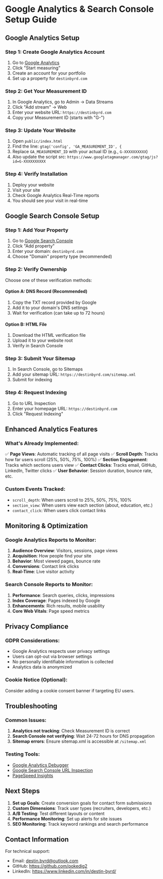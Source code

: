 # Google Analytics & Search Console Setup Guide

## Google Analytics Setup

### Step 1: Create Google Analytics Account
1. Go to [Google Analytics](https://analytics.google.com/)
2. Click "Start measuring"
3. Create an account for your portfolio
4. Set up a property for `destinbyrd.com`

### Step 2: Get Your Measurement ID
1. In Google Analytics, go to Admin → Data Streams
2. Click "Add stream" → Web
3. Enter your website URL: `https://destinbyrd.com`
4. Copy your Measurement ID (starts with "G-")

### Step 3: Update Your Website
1. Open `public/index.html`
2. Find the line: `gtag('config', 'GA_MEASUREMENT_ID', {`
3. Replace `GA_MEASUREMENT_ID` with your actual ID (e.g., `G-XXXXXXXXXX`)
4. Also update the script src: `https://www.googletagmanager.com/gtag/js?id=G-XXXXXXXXXX`

### Step 4: Verify Installation
1. Deploy your website
2. Visit your site
3. Check Google Analytics Real-Time reports
4. You should see your visit in real-time

## Google Search Console Setup

### Step 1: Add Your Property
1. Go to [Google Search Console](https://search.google.com/search-console)
2. Click "Add property"
3. Enter your domain: `destinbyrd.com`
4. Choose "Domain" property type (recommended)

### Step 2: Verify Ownership
Choose one of these verification methods:

#### Option A: DNS Record (Recommended)
1. Copy the TXT record provided by Google
2. Add it to your domain's DNS settings
3. Wait for verification (can take up to 72 hours)

#### Option B: HTML File
1. Download the HTML verification file
2. Upload it to your website root
3. Verify in Search Console

### Step 3: Submit Your Sitemap
1. In Search Console, go to Sitemaps
2. Add your sitemap URL: `https://destinbyrd.com/sitemap.xml`
3. Submit for indexing

### Step 4: Request Indexing
1. Go to URL Inspection
2. Enter your homepage URL: `https://destinbyrd.com`
3. Click "Request Indexing"

## Enhanced Analytics Features

### What's Already Implemented:
✅ **Page Views**: Automatic tracking of all page visits
✅ **Scroll Depth**: Tracks how far users scroll (25%, 50%, 75%, 100%)
✅ **Section Engagement**: Tracks which sections users view
✅ **Contact Clicks**: Tracks email, GitHub, LinkedIn, Twitter clicks
✅ **User Behavior**: Session duration, bounce rate, etc.

### Custom Events Tracked:
- `scroll_depth`: When users scroll to 25%, 50%, 75%, 100%
- `section_view`: When users view each section (about, education, etc.)
- `contact_click`: When users click contact links

## Monitoring & Optimization

### Google Analytics Reports to Monitor:
1. **Audience Overview**: Visitors, sessions, page views
2. **Acquisition**: How people find your site
3. **Behavior**: Most viewed pages, bounce rate
4. **Conversions**: Contact link clicks
5. **Real-Time**: Live visitor activity

### Search Console Reports to Monitor:
1. **Performance**: Search queries, clicks, impressions
2. **Index Coverage**: Pages indexed by Google
3. **Enhancements**: Rich results, mobile usability
4. **Core Web Vitals**: Page speed metrics

## Privacy Compliance

### GDPR Considerations:
- Google Analytics respects user privacy settings
- Users can opt-out via browser settings
- No personally identifiable information is collected
- Analytics data is anonymized

### Cookie Notice (Optional):
Consider adding a cookie consent banner if targeting EU users.

## Troubleshooting

### Common Issues:
1. **Analytics not tracking**: Check Measurement ID is correct
2. **Search Console not verifying**: Wait 24-72 hours for DNS propagation
3. **Sitemap errors**: Ensure sitemap.xml is accessible at `/sitemap.xml`

### Testing Tools:
- [Google Analytics Debugger](https://chrome.google.com/webstore/detail/google-analytics-debugger/jnkmfdileelhofjcijamephohjechhna)
- [Google Search Console URL Inspection](https://search.google.com/search-console/inspect)
- [PageSpeed Insights](https://pagespeed.web.dev/)

## Next Steps

1. **Set up Goals**: Create conversion goals for contact form submissions
2. **Custom Dimensions**: Track user types (recruiters, developers, etc.)
3. **A/B Testing**: Test different layouts or content
4. **Performance Monitoring**: Set up alerts for site issues
5. **SEO Monitoring**: Track keyword rankings and search performance

## Contact Information

For technical support:
- Email: destin.byrd@outlook.com
- GitHub: https://github.com/pokedig2
- LinkedIn: https://www.linkedin.com/in/destin-byrd/
